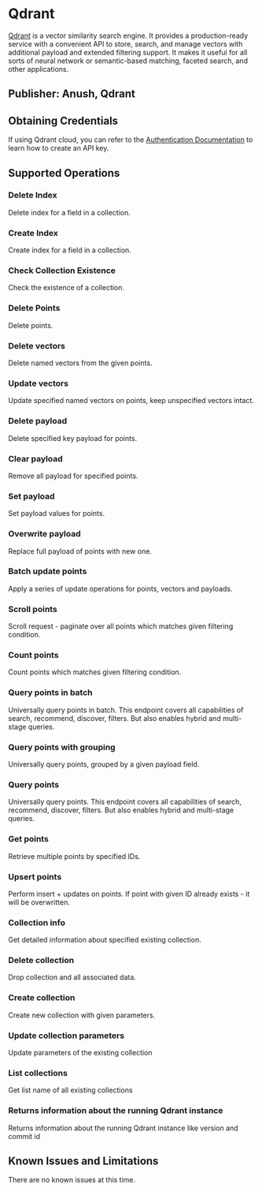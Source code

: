 # Qdrant

[Qdrant](https://qdrant.tech/) is a vector similarity search engine. It provides a production-ready service with a convenient API to store, search, and manage vectors with additional payload and extended filtering support. It makes it useful for all sorts of neural network or semantic-based matching, faceted search, and other applications.

## Publisher: Anush, Qdrant

## Obtaining Credentials

If using Qdrant cloud, you can refer to the [Authentication Documentation](https://qdrant.tech/documentation/cloud/authentication/) to learn how to create an API key.

## Supported Operations

### Delete Index

Delete index for a field in a collection.

### Create Index

Create index for a field in a collection.

### Check Collection Existence

Check the existence of a collection.

### Delete Points

Delete points.

### Delete vectors

Delete named vectors from the given points.

### Update vectors

Update specified named vectors on points, keep unspecified vectors intact.

### Delete payload

Delete specified key payload for points.

### Clear payload

Remove all payload for specified points.

### Set payload

Set payload values for points.

### Overwrite payload

Replace full payload of points with new one.

### Batch update points

Apply a series of update operations for points, vectors and payloads.

### Scroll points

Scroll request - paginate over all points which matches given filtering condition.

### Count points

Count points which matches given filtering condition.

### Query points in batch

Universally query points in batch. This endpoint covers all capabilities of search, recommend, discover, filters. But also enables hybrid and multi-stage queries.

### Query points with grouping

Universally query points, grouped by a given payload field.

### Query points

Universally query points. This endpoint covers all capabilities of search, recommend, discover, filters. But also enables hybrid and multi-stage queries.

### Get points

Retrieve multiple points by specified IDs.

### Upsert points

Perform insert + updates on points. If point with given ID already exists - it will be overwritten.

### Collection info

Get detailed information about specified existing collection.

### Delete collection

Drop collection and all associated data.

### Create collection

Create new collection with given parameters.

### Update collection parameters

Update parameters of the existing collection

### List collections

Get list name of all existing collections

### Returns information about the running Qdrant instance

Returns information about the running Qdrant instance like version and commit id

## Known Issues and Limitations

There are no known issues at this time.
